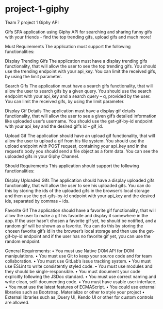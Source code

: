 # project-1-giphy
Team 7 project 1 Giphy API

Gifs SPA application using Giphy API for searching and sharing funny gifs with your friends - find the top trending gifs, upload gifs and much more!



Must Requirements
The application must support the following functionalities:

Display Trending Gifs
The application must have a display trending gifs functionality, that will allow the user to see the top trending gifs. You should use the trending endpoint with your api_key. You can limit the received gifs, by using the limit parameter.

Search Gifs
The application must have a search gifs functionality, that will allow the user to search gifs by a given query. You should use the search endpoint with your api_key and a search query – q, provided by the user. You can limit the received gifs, by using the limit parameter.

Display Gif Details
The application must have a display gif details functionality, that will allow the user to see a given gif’s detailed information like uploaded user’s username. You should use the get-gif-by-id endpoint with your api_key and the desired gif’s id – gif_id.

Upload Gif
The application should have an upload gif functionality, that will allow the user to upload a gif from his file system. You should use the upload endpoint with POST request, containing your api_key and in the request’s body you should send a file object as a form data. You can see the uploaded gifs in your Giphy Channel.



Should Requirements
This application should support the following functionalities:

Display Uploaded Gifs
The application should have a display uploaded gifs functionality, that will allow the user to see his uploaded gifs. You can do this by storing the ids of the uploaded gifs in the browser’s local storage and then use the get-gifs-by-id endpoint with your api_key and the desired ids, separated by commas – ids.

Favorite Gif
The application should have a favorite gif functionality, that will allow the user to make a gif his favorite and display it somewhere in the app. If the user hasn’t chosen a favorite gif yet, he should be notified, and a random gif will be shown as a favorite. You can do this by storing the chosen favorite gif’s id in the browser’s local storage and then use the get-gif-by-id endpoint and if the user has no favorite gif yet, you can use the random endpoint.



General Requirements:
•	You must use Native DOM API for DOM manipulations.
•	You must use Git to keep your source code and for team collaboration.
•	You must use GitLab’s issue tracking system.
•	You must use ESLint to write consistently styled code.
•	You must use modules and they should be single-responsible.
•	You must document your code explicitly following the JSDoc standard.
•	You must use correct naming and write clean, self-documenting code. 
•	You must have usable user interface.
•	You must use the latest features of ECMAScript.
•	You could use external libraries such as Bootstrap, Materialize or other to style your project
•	External libraries such as jQuery UI, Kendo UI or other for custom controls are allowed.
